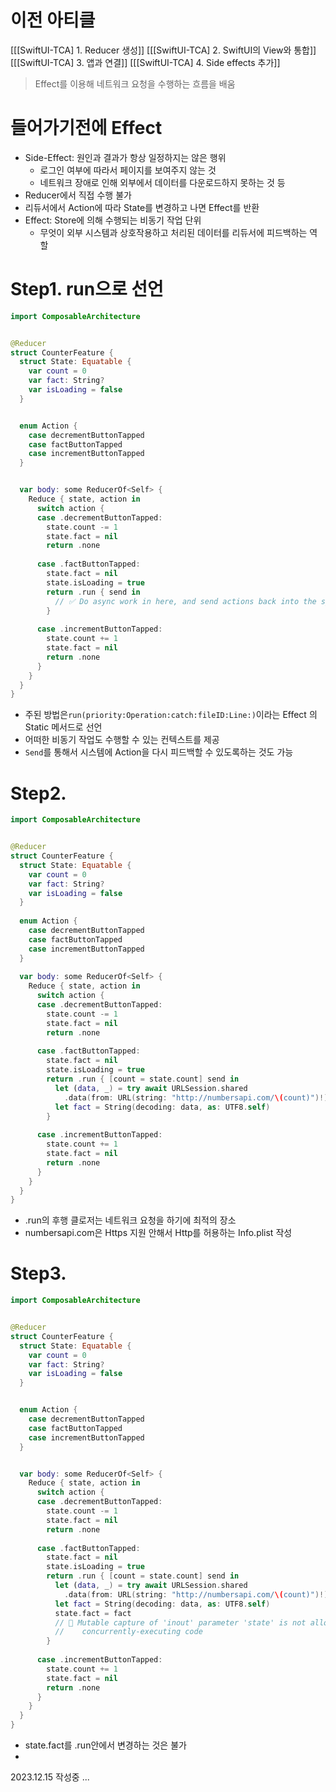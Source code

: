 # 이전 아티클
[[[SwiftUI-TCA] 1. Reducer 생성]]
[[[SwiftUI-TCA] 2. SwiftUI의 View와 통합]]
[[[SwiftUI-TCA] 3. 앱과 연결]]
[[[SwiftUI-TCA] 4. Side effects 추가]]

> Effect를 이용해 네트워크 요청을 수행하는 흐름을 배움

# 들어가기전에 Effect
- Side-Effect: 원인과 결과가 항상 일정하지는 않은 행위
	- 로그인 여부에 따라서 페이지를 보여주지 않는 것
	- 네트워크 장애로 인해 외부에서 데이터를 다운로드하지 못하는 것 등
- Reducer에서 직접 수행 불가
- 리듀서에서 Action에 따라 State를 변경하고 나면 Effect를 반환
- Effect:  Store에 의해 수행되는 비동기 작업 단위
	- 무엇이 외부 시스템과 상호작용하고 처리된 데이터를 리듀서에 피드백하는 역할

# Step1. run으로 선언
```swift
import ComposableArchitecture


@Reducer
struct CounterFeature {
  struct State: Equatable {
    var count = 0
    var fact: String?
    var isLoading = false
  }


  enum Action {
    case decrementButtonTapped
    case factButtonTapped
    case incrementButtonTapped
  }


  var body: some ReducerOf<Self> {
    Reduce { state, action in
      switch action {
      case .decrementButtonTapped:
        state.count -= 1
        state.fact = nil
        return .none
        
      case .factButtonTapped:
        state.fact = nil
        state.isLoading = true
        return .run { send in
          // ✅ Do async work in here, and send actions back into the system.
        }
        
      case .incrementButtonTapped:
        state.count += 1
        state.fact = nil
        return .none
      }
    }
  }
}
```

- 주된 방법은`run(priority:Operation:catch:fileID:Line:)`이라는 Effect 의 Static 메서드로 선언
- 어떠한 비동기 작업도 수행할 수 있는 컨텍스트를 제공
- `Send`를 통해서 시스템에 Action을 다시 피드백할 수 있도록하는 것도 가능

# Step2. 
```swift
import ComposableArchitecture


@Reducer
struct CounterFeature {
  struct State: Equatable {
    var count = 0
    var fact: String?
    var isLoading = false
  }
  
  enum Action {
    case decrementButtonTapped
    case factButtonTapped
    case incrementButtonTapped
  }
  
  var body: some ReducerOf<Self> {
    Reduce { state, action in
      switch action {
      case .decrementButtonTapped:
        state.count -= 1
        state.fact = nil
        return .none
        
      case .factButtonTapped:
        state.fact = nil
        state.isLoading = true
        return .run { [count = state.count] send in
          let (data, _) = try await URLSession.shared
            .data(from: URL(string: "http://numbersapi.com/\(count)")!)
          let fact = String(decoding: data, as: UTF8.self)
        }
        
      case .incrementButtonTapped:
        state.count += 1
        state.fact = nil
        return .none
      }
    }
  }
}
```
- .run의 후행 클로저는 네트워크 요청을 하기에 최적의 장소
- numbersapi.com은 Https 지원 안해서 Http를 허용하는 Info.plist 작성

# Step3. 
```swift
import ComposableArchitecture


@Reducer
struct CounterFeature {
  struct State: Equatable {
    var count = 0
    var fact: String?
    var isLoading = false
  }


  enum Action {
    case decrementButtonTapped
    case factButtonTapped
    case incrementButtonTapped
  }


  var body: some ReducerOf<Self> {
    Reduce { state, action in
      switch action {
      case .decrementButtonTapped:
        state.count -= 1
        state.fact = nil
        return .none
        
      case .factButtonTapped:
        state.fact = nil
        state.isLoading = true
        return .run { [count = state.count] send in
          let (data, _) = try await URLSession.shared
            .data(from: URL(string: "http://numbersapi.com/\(count)")!)
          let fact = String(decoding: data, as: UTF8.self)
          state.fact = fact
          // 🛑 Mutable capture of 'inout' parameter 'state' is not allowed in
          //    concurrently-executing code
        }
        
      case .incrementButtonTapped:
        state.count += 1
        state.fact = nil
        return .none
      }
    }
  }
}
```
- state.fact를 .run안에서 변경하는 것은 불가
- 

2023.12.15 작성중 ...